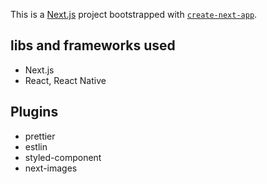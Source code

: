 This is a [Next.js](https://nextjs.org/) project bootstrapped with [`create-next-app`](https://github.com/vercel/next.js/tree/canary/packages/create-next-app).

## libs and frameworks used

- Next.js
- React, React Native


## Plugins

- prettier
- estlin
- styled-component
- next-images
